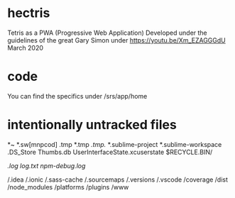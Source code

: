 # hectris
Tetris as a PWA (Progressive Web Application)
Developed under the guidelines of the great Gary Simon under https://youtu.be/Xm_EZAGGGdU
March 2020

# code
You can find the specifics under /srs/app/home

# intentionally untracked files 

*~
*.sw[mnpcod]
.tmp
*.tmp
*.tmp.*
*.sublime-project
*.sublime-workspace
.DS_Store
Thumbs.db
UserInterfaceState.xcuserstate
$RECYCLE.BIN/

*.log
log.txt
npm-debug.log*

/.idea
/.ionic
/.sass-cache
/.sourcemaps
/.versions
/.vscode
/coverage
/dist
/node_modules
/platforms
/plugins
/www

